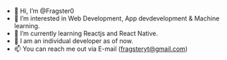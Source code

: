 - 👋 Hi, I’m @Fragster0
- 👀 I’m interested in Web Development, App devdevelopment & Machine learning.
- 🌱 I’m currently learning Reactjs and React Native.
- 💞️ I am an individual developer as of now.
- 📫 You can reach me out via E-mail (fragsteryt@gmail.com)

<!---
Fragster0/Fragster0 is a ✨ special ✨ repository because its `README.md` (this file) appears on your GitHub profile.
You can click the Preview link to take a look at your changes.
--->

